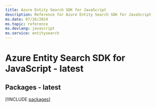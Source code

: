 ```yaml
---
title: Azure Entity Search SDK for JavaScript
description: Reference for Azure Entity Search SDK for JavaScript
ms.date: 07/26/2024
ms.topic: reference
ms.devlang: javascript
ms.service: entitysearch
---
```

# Azure Entity Search SDK for JavaScript - latest
## Packages - latest
[!INCLUDE [packages](entity-search-index.md)]